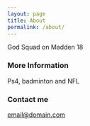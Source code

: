 ```yaml
---
layout: page
title: About
permalink: /about/
---
```


God Squad on Madden 18

### More Information

Ps4, badminton and NFL

### Contact me

[email@domain.com](mailto:email@domain.com)
